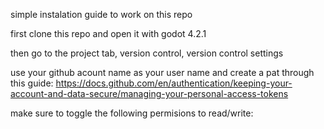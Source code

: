 simple instalation guide to work on this repo

first clone this repo and open it with godot 4.2.1

then go to the project tab, version control, version control settings

use your github acount name as your user name and create a pat through this guide: https://docs.github.com/en/authentication/keeping-your-account-and-data-secure/managing-your-personal-access-tokens

make sure to toggle the following permisions to read/write:
